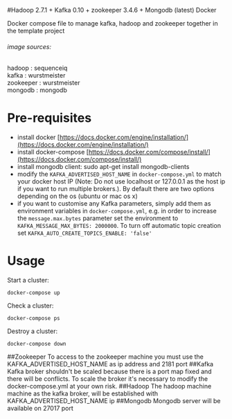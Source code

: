#Hadoop 2.7.1 + Kafka 0.10 + zookeeper 3.4.6 + Mongodb (latest) Docker

Docker compose file to manage kafka, hadoop and zookeeper together in the template project <br/>
###### image sources: ######
hadoop : sequenceiq <br/>
kafka : wurstmeister <br/>
zookeeper : wurstmeister <br/>
mongodb : mongodb <br/>
# Pre-requisites
- install docker [https://docs.docker.com/engine/installation/](https://docs.docker.com/engine/installation/)
- install docker-compose [https://docs.docker.com/compose/install/](https://docs.docker.com/compose/install/)
- install mongodb client: sudo apt-get install mongodb-clients
- modify the ```KAFKA_ADVERTISED_HOST_NAME``` in ```docker-compose.yml``` to match your docker host IP
(Note: Do not use localhost or 127.0.0.1 as the host ip if you want to run multiple brokers.). By default there are two
options depending on the os (ubuntu or mac os x)
- if you want to customise any Kafka parameters, simply add them as environment variables in ```docker-compose.yml```, e.g. in order to increase the ```message.max.bytes``` parameter set the environment to ```KAFKA_MESSAGE_MAX_BYTES: 2000000```. To turn off automatic topic creation set ```KAFKA_AUTO_CREATE_TOPICS_ENABLE: 'false'```

# Usage
 Start a cluster:
 ```
 docker-compose up
 ```
 Check a cluster:
  ```
  docker-compose ps
  ```
 Destroy a cluster:
 ```
 docker-compose down
 ```
##Zookeeper
To access to the zookeeper machine you must use the KAFKA_ADVERTISED_HOST_NAME as ip address and 2181 port
##Kafka
Kafka broker shouldn't be scaled because there is a port map fixed and there will be conflicts. To scale the broker
it's necessary to modify the docker-compose.yml at your own risk.
##Hadoop
The hadoop machine machine as the kafka broker, will be established with KAFKA_ADVERTISED_HOST_NAME ip
##Mongodb
Mongodb server will be available on 27017 port

